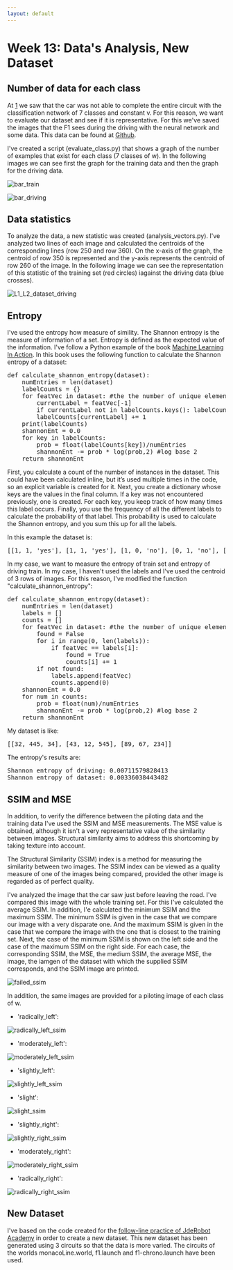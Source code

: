 ```yaml
---
layout: default
---
```

# Week 13:  Data's Analysis, New Dataset

## Number of data for each class

At [1](https://jderobot.org/Vmartinezf-tfm#Follow_line_with_classification_network_and_with_regression_network) we saw that the car was not able to complete the entire circuit with the classification network of 7 classes and constant v. For this reason, we want to evaluate our dataset and see if it is representative. For this we've saved the images that the F1 sees during the driving with the neural network and some data. This data can be found at [Github](https://github.com/RoboticsURJC-students/2017-tfm-vanessa-fernandez/tree/master/Follow%20Line/Failed_driving).

I've created a script (evaluate_class.py) that shows a graph of the number of examples that exist for each class (7 classes of w). In the following images we can see first the graph for the training data and then the graph for the driving data. 


![bar_train](https://roboticsurjc-students.github.io/2017-tfm-vanessa-fernandez/images/bar_train.png)

![bar_driving](https://roboticsurjc-students.github.io/2017-tfm-vanessa-fernandez/images/bar_driving.png)



## Data statistics

To analyze the data, a new statistic was created (analysis_vectors.py). I've analyzed two lines of each image and calculated the centroids of the corresponding lines (row 250 and row 360). On the x-axis of the graph, the centroid of row 350 is represented and the y-axis represents the centroid of row 260 of the image. In the following image we can see the representation of this statistic of the training set (red circles) iagainst the driving data (blue crosses). 


![L1_L2_dataset_driving](https://roboticsurjc-students.github.io/2017-tfm-vanessa-fernandez/images/L1_L2_dataset_driving.png)


## Entropy

I've used the entropy how measure of simility. The Shannon entropy is the measure of information of a set. Entropy is defined as the expected value of the information. I've follow a Python example of the book [Machine Learning In Action](http://www2.ift.ulaval.ca/~chaib/IFT-4102-7025/public_html/Fichiers/Machine_Learning_in_Action.pdf). In this book uses the following function to calculate the Shannon entropy of a dataset: 

<pre>
def calculate_shannon_entropy(dataset):
    numEntries = len(dataset)
    labelCounts = {}
    for featVec in dataset: #the the number of unique elements and their occurance
        currentLabel = featVec[-1]
        if currentLabel not in labelCounts.keys(): labelCounts[currentLabel] = 0 
        labelCounts[currentLabel] += 1
    print(labelCounts)
    shannonEnt = 0.0
    for key in labelCounts:
        prob = float(labelCounts[key])/numEntries
        shannonEnt -= prob * log(prob,2) #log base 2
    return shannonEnt
</pre>


First, you calculate a count of the number of instances in the dataset. This could have been calculated inline, but it’s used multiple times in the code, so an explicit variable is created for it. Next, you create a dictionary whose keys are the values in the final column. If a key was not encountered previously, one is created. For each key, you keep track of how many times this label occurs. Finally, you use the frequency of all the different labels to calculate the probability of that label. This probability is used to calculate the Shannon entropy, and you sum this up for all the labels.

In this example the dataset is: 

<pre>
[[1, 1, 'yes'], [1, 1, 'yes'], [1, 0, 'no'], [0, 1, 'no'], [0, 1, 'no']]
</pre>

In my case, we want to measure the entropy of train set and entropy of driving train. In my case, I haven't used the labels and I've used the centroid of 3 rows of images. For this reason, I've modified the function "calculate_shannon_entropy": 

<pre>
def calculate_shannon_entropy(dataset):
    numEntries = len(dataset)
    labels = []
    counts = []
    for featVec in dataset: #the the number of unique elements and their occurance
        found = False
        for i in range(0, len(labels)):
            if featVec == labels[i]:
                found = True
                counts[i] += 1
        if not found:
            labels.append(featVec)
            counts.append(0)
    shannonEnt = 0.0
    for num in counts:
        prob = float(num)/numEntries
        shannonEnt -= prob * log(prob,2) #log base 2
    return shannonEnt
</pre>

My dataset is like: 

<pre>
[[32, 445, 34], [43, 12, 545], [89, 67, 234]]
</pre>

The entropy's results are: 

<pre>
Shannon entropy of driving: 0.00711579828413
Shannon entropy of dataset: 0.00336038443482
</pre>



## SSIM and MSE

In addition, to verify the difference between the piloting data and the training data I've used the SSIM and MSE measurements. The MSE value is obtained, although it isn't a very representative value of the similarity between images. Structural similarity aims to address this shortcoming by taking texture into account.

The Structural Similarity (SSIM) index is a method for measuring the similarity between two images. The SSIM index can be viewed as a quality measure of one of the images being compared, provided the other image is regarded as of perfect quality.

I've analyzed the image that the car saw just before leaving the road. I've compared this image with the whole training set. For this I've calculated the average SSIM. In addition, I'e calculated the minimum SSIM and the maximum SSIM. The minimum SSIM is given in the case that we compare our image with a very disparate one. And the maximum SSIM is given in the case that we compare the image with the one that is closest to the training set. Next, the case of the minimum SSIM is shown on the left side and the case of the maximum SSIM on the right side. For each case, the corresponding SSIM, the MSE, the medium SSIM, the average MSE, the image, the iamgen of the dataset with which the supplied SSIM corresponds, and the SSIM image are printed. 


![failed_ssim](https://roboticsurjc-students.github.io/2017-tfm-vanessa-fernandez/images/failed_ssim.png)


In addition, the same images are provided for a piloting image of each class of w.


* 'radically_left':

![radically_left_ssim](https://roboticsurjc-students.github.io/2017-tfm-vanessa-fernandez/images/radically_left_ssim.png)



* 'moderately_left':


![moderately_left_ssim](https://roboticsurjc-students.github.io/2017-tfm-vanessa-fernandez/images/moderately_left_ssim.png)


* 'slightly_left':

![slightly_left_ssim](https://roboticsurjc-students.github.io/2017-tfm-vanessa-fernandez/images/slightly_left_ssim.png)


* 'slight':

![slight_ssim](https://roboticsurjc-students.github.io/2017-tfm-vanessa-fernandez/images/slight_ssim.png)


* 'slightly_right':

![slightly_right_ssim](https://roboticsurjc-students.github.io/2017-tfm-vanessa-fernandez/images/slightly_right_ssim.png)


* 'moderately_right':

![moderately_right_ssim](https://roboticsurjc-students.github.io/2017-tfm-vanessa-fernandez/images/moderately_right_ssim.png)


* 'radically_right':

![radically_right_ssim](https://roboticsurjc-students.github.io/2017-tfm-vanessa-fernandez/images/radically_right_ssim.png)



## New Dataset

I've based on the code created for the [follow-line practice of JdeRobot Academy](http://vanessavisionrobotica.blogspot.com/2018/05/practica-1-follow-line-prueba-2.html) in order to create a new dataset. This new dataset has been generated using 3 circuits so that the data is more varied. The circuits of the worlds monacoLine.world, f1.launch and f1-chrono.launch have been used. 


